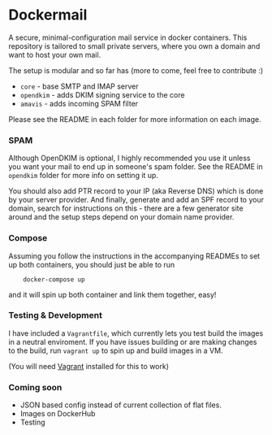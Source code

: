 Dockermail
==========

A secure, minimal-configuration mail service in docker containers.
This repository is tailored to small private servers, where you own a domain and want to host your own mail.

The setup is modular and so far has (more to come, feel free to contribute :)

* `core` -  base SMTP and IMAP server
* `opendkim` - adds DKIM signing service to the core
* `amavis` - adds incoming SPAM filter

Please see the README in each folder for more information on each image.

### SPAM
Although OpenDKIM is optional, I highly recommended you use it unless you want your mail to end up in someone's spam folder. See the README in `opendkim` folder for more info on setting it up.

You should also add PTR record to your IP (aka Reverse DNS) which is done by your server provider.
And finally, generate and add an SPF record to your domain, search for instructions on this - there are a few generator site around and the setup steps depend on your domain name provider.

### Compose
Assuming you follow the instructions in the accompanying READMEs to set up both containers, you should just be able to run

		docker-compose up

and it will spin up both container and link them together, easy!

### Testing & Development
I have included a `Vagrantfile`, which currently lets you test build the images in a neutral enviroment.
If you have issues building or are making changes to the build, run `vagrant up` to spin up and build images in a VM.

(You will need [Vagrant](https://www.vagrantup.com/) installed for this to work)

### Coming soon
* JSON based config instead of current collection of flat files.
* Images on DockerHub
* Testing
